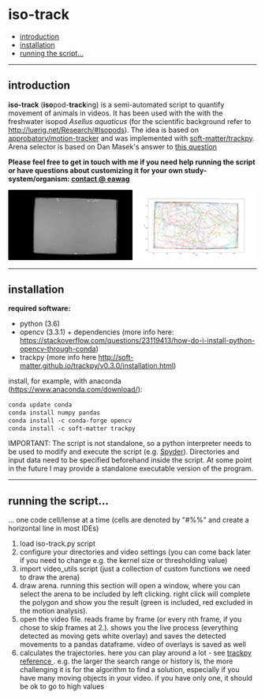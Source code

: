 # iso-track

<!-- START doctoc generated TOC please keep comment here to allow auto update -->
<!-- DON'T EDIT THIS SECTION, INSTEAD RE-RUN doctoc TO UPDATE -->

- [introduction](#introduction)
- [installation](#installation)
- [running the script...](#running-the-script)

<!-- END doctoc generated TOC please keep comment here to allow auto update -->

---

## introduction

**iso-track** (**iso**pod-**track**ing) is a semi-automated script to quantify movement of animals in videos. It has been used with the with the freshwater isopod *Asellus aquaticus* (for the scientific background refer to http://luerig.net/Research/#Isopods). The idea is based on [approbatory/motion-tracker](https://github.com/approbatory/motion-tracker) and was implemented with [soft-matter/trackpy](https://github.com/soft-matter/trackpy). Arena selector is based on Dan Masek's answer to [this question](https://stackoverflow.com/questions/37099262/drawing-filled-polygon-using-mouse-events-in-open-cv-using-python)

**Please feel free to get in touch with me if you need help running the script or have questions about customizing it for your own study-system/organism: [contact @ eawag](http://www.eawag.ch/en/aboutus/portrait/organisation/staff/profile/moritz-luerig/show/)**


<img src="assets/tracked_isopods.gif" width="50%" /><img src="assets/tracks.png" width="50%" /> 


---

## installation

**required software:**

- python (3.6)
- opencv (3.3.1) + dependencies (more info here: https://stackoverflow.com/questions/23119413/how-do-i-install-python-opencv-through-conda)
- trackpy (more info here http://soft-matter.github.io/trackpy/v0.3.0/installation.html)

install, for example, with anaconda (https://www.anaconda.com/download/):

```
conda update conda
conda install numpy pandas 
conda install -c conda-forge opencv 
conda install -c soft-matter trackpy
```

IMPORTANT: The script is not standalone, so a python interpreter needs to be used to modify and execute the script (e.g. [Spyder](https://github.com/spyder-ide/spyder)). Directories and input data need to be specified beforehand inside the script. At some point in the future I may provide a standalone executable version of the program.

---

## running the script...
... one code cell/lense at a time (cells are denoted by "#%%" and create a horizontal line in most IDEs)

1. load iso-track.py script
2. configure your directories and video settings (you can come back later if you need to change e.g. the kernel size or thresholding value)
3. import video_utils script (just a collection of custom functions we need to draw the arena)
4. draw arena. running this section will open a window, where you can select the arena to be included by left clicking. right click will complete the polygon and show you the result (green is included, red excluded in the motion analysis). 
5. open the video file. reads frame by frame (or every nth frame, if you chose to skip frames at 2.). shows you the live process (everything detected as moving gets white overlay) and saves the detected movements to a pandas dataframe. video of overlays is saved as well
6. calculates the trajectories. here you can play around a lot - see [trackpy reference ](http://soft-matter.github.io/trackpy/v0.3.0/generated/trackpy.link_df.html). e.g. the larger the search range or history is, the more challenging it is for the algorithm to find a solution, especially if you have many moving objects in your video. if you have only one, it should be ok to go to high values
